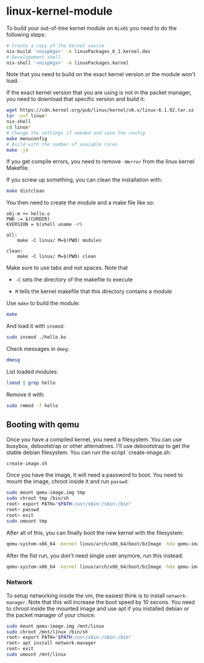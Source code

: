 # linux-kernel-module

To build your out-of-tree kernel module on `NixOS` you need to do
the following steps:

```bash
# Create a copy of the kernel source
nix-build '<nixpkgs>' -A linuxPackages_6_1.kernel.dev
# Developement shell
nix-shell '<nixpkgs>' -A linuxPackages.kernel
```

Note that you need to build on the exact kernel version or the module
won't load.

If the exact kernel version that you are using is not in the packet manager,
you need to download that specific version and build it:

```bash
wget https://cdn.kernel.org/pub/linux/kernel/v6.x/linux-6.1.92.tar.xz
tar -xvf linux*
nix-shell
cd linux*
# Change the settings if needed and save the config
make menuconfig
# Build with the number of avaiable cores
make -j4
```

If you get compile errors, you need to remove `-Werror` from the
linux kernel Makefile.

If you screw up something, you can clean the installation with:
```bash
make distclean
```

You then need to create the module and a make file like so:
```make
obj-m += hello.o 
PWD := $(CURDIR) 
KVERSION = $(shell uname -r)

all: 
	make -C linux/ M=$(PWD) modules 

clean: 
	make -C linux/ M=$(PWD) clean
```

Make sure to use tabs and not spaces. Note that

- `-C` sets the directory of the makefile to execute

- `M` tells the kernel makefile that this directory contains a module

Use `make` to build the module:

```bash
make
```

And load it with `insmod`:

```bash
sudo insmod ./hello.ko
```

Check messages in `dmeg`:

```bash
dmesg
```

List loaded modules:

```bash
lsmod | grep hello
```

Remove it with:

```bash
sudo rmmod -f hello
```


## Booting with qemu

Once you have a compiled kernel, you need a filesystem. You can use busybox,
debootstrap or other alternatives. I'll use debootstrap to get the stable
debian filesystem. You can run the script `create-image.sh:

```bash
create-image.sh
```

Once you have the image, It will need a password to boot. You need to mount
the image, chroot inside it and run `passwd`:

```bash
sudo mount qemu-image.img tmp
sudo chroot tmp /bin/sh
root> export PATH="$PATH:/usr/sbin:/sbin:/bin"
root> passwd
root> exit
sudo umount tmp
```

After all of this, you can finally boot the new kernel with the filesystem:

```bash
qemu-system-x86_64 -kernel linux/arch/x86_64/boot/bzImage -hda qemu-image.img -append "root=/dev/sda single" --enable-kvm
```

After the fist run, you don't need single user anymore, run this instead:
```bash
qemu-system-x86_64 -kernel linux/arch/x86_64/boot/bzImage -hda qemu-image.img -append "root=/dev/sda console=ttyS0" --enable-kvm
```


### Network

To setup networking inside the vm, the easiest think is to install `network-manager`.
Note that this will increase the boot speed by 10 secons. You need to chroot inside
the mounted image and use apt if you installed debian or the packet manager of your choice.

```bash
sudo mount qemu-image.img /mnt/linux
sudo chroot /mnt/linux /bin/sh
root> export PATH="$PATH:/usr/sbin:/sbin:/bin"
root> apt install network-manager
root> exit
sudo umount /mnt/linux
```
